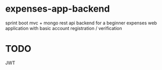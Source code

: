 # expenses-app-backend
sprint boot mvc + mongo rest api backend for a beginner expenses web application with basic account registration / verification

# TODO
JWT